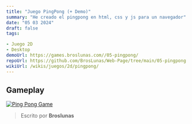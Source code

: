 ```yaml
---
title: "Juego PingPong (+ Demo)"
summary: "He creado el pingpong en html, css y js para un navegador"
date: "05 03 2024"
draft: false
tags:

- Juego 2D
- Desktop
demoUrl: https://games.broslunas.com//05-pingpong/
repoUrl: https://github.com/BrosLunas/Web-Page/tree/main/05-pingpong
wikiUrl: /wikis/juegos/2d/pingpong/
---
```


## Gameplay
[![Ping Pong Game](https://assets.broslunas.com/games/pingpong.png)](https://assets.broslunas.com/gameplay/pingpong.mp4)

> Escrito por **Broslunas**